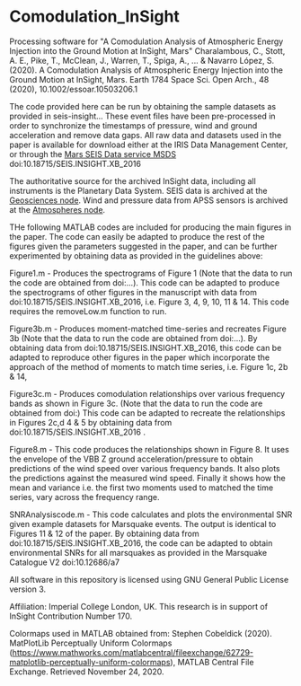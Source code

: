 # Comodulation_InSight

Processing software for  "A Comodulation Analysis of Atmospheric Energy Injection into the Ground Motion at InSight, Mars" Charalambous, C., Stott, A. E., Pike, T., McClean, J., Warren, T., Spiga, A., ... & Navarro López, S. (2020). A Comodulation Analysis of Atmospheric Energy Injection into the Ground Motion at InSight, Mars. Earth
1784 Space Sci. Open Arch., 48 (2020), 10.1002/essoar.10503206.1

The code provided here can be run by obtaining the sample datasets as provided in seis-insight... These event files have been pre-processed in order to synchronize the timestamps of pressure, wind and ground acceleration and remove data gaps. All raw data and datasets used in the paper is available for download either at the IRIS Data Management Center, or through the [Mars SEIS Data service MSDS](https://www.seis-insight.eu/en/science/science-summary "SEIS InSight Homepage") doi:10.18715/SEIS.INSIGHT.XB_2016

The authoritative source for the archived InSight data, including all instruments is the Planetary Data System. SEIS data is archived at the [Geosciences node](https://pds-geosciences.wustl.edu/missions/insight/index.htm). Wind and pressure data from APSS sensors is archived at the [Atmospheres node](https://atmos.nmsu.edu/data_and_services/atmospheres_data/INSIGHT/insight.html).

THe following MATLAB codes are included for producing the main figures in the paper. The code can easily be adapted to produce the rest of the figures given the parameters suggested in the paper, and can be further experimented by obtaining data as provided in the guidelines above:

Figure1.m - Produces the spectrograms of Figure 1 (Note that the data to run the code are obtained from doi:...). This code can be adapted to produce the spectrograms of other figures in the manuscript with data from doi:10.18715/SEIS.INSIGHT.XB_2016, i.e. Figure 3, 4, 9, 10, 11 & 14. This code requires the removeLow.m function to run.

Figure3b.m - Produces moment-matched time-series and recreates Figure 3b (Note that the data to run the code are obtained from doi:...). By obtaining data from doi:10.18715/SEIS.INSIGHT.XB_2016, this code can be adapted to reproduce other figures in the paper which incorporate the approach of the method of moments to match time series, i.e. Figure 1c, 2b & 14, 

Figure3c.m - Produces comodulation relationships over various frequency bands as shown in Figure 3c. (Note that the data to run the code are obtained from doi:) This code can be adapted to recreate the relationships in Figures 2c,d 4 & 5 by obtaining data from doi:10.18715/SEIS.INSIGHT.XB_2016 .

Figure8.m - This code produces the relationships shown in Figure 8. It uses the envelope of the VBB Z ground acceleration/pressure to obtain predictions of the wind speed over various frequency bands. It also plots the predictions against the measured wind speed. Finally it shows how the mean and variance i.e. the first two moments used to matched the time series, vary across the frequency range.   

SNRAnalysiscode.m - This code calculates and plots the environmental SNR given example datasets for Marsquake events. The output is identical to Figures 11 & 12 of the paper. By obtaining data from doi:10.18715/SEIS.INSIGHT.XB_2016, the code can be adapted to obtain environmental SNRs for all marsquakes as provided in the Marsquake Catalogue V2 doi:10.12686/a7 

All software in this repository is licensed using GNU General Public License version 3.

Affiliation: Imperial College London, UK. This research is in support of InSight Contribution Number 170.

Colormaps used in MATLAB obtained from: Stephen Cobeldick (2020). MatPlotLib Perceptually Uniform Colormaps (https://www.mathworks.com/matlabcentral/fileexchange/62729-matplotlib-perceptually-uniform-colormaps), MATLAB Central File Exchange. Retrieved November 24, 2020.
